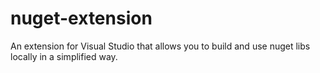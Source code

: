 # nuget-extension
An extension for Visual Studio that allows you to build and use nuget libs locally in a simplified way.
